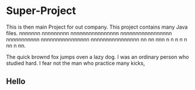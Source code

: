 # Super-Project


This is then main Project for out company.
This project contains many Java files.
nnnnnnn nnnnnnnnn nnnnnnnnnnnnnnnn nnnnnnnnnnnnnnnnn nnnnnnnnnnn
 nnnnnnnnnnnnnnnn
 nnnnnnnnnnnnnnnn nn nn nnn n n n n n nn n           nn.


The quick brownd fox jumps oven a lazy dog.
I was an ordinary person who studied hard.
I fear not the man who practice many kicks,

## Hello
